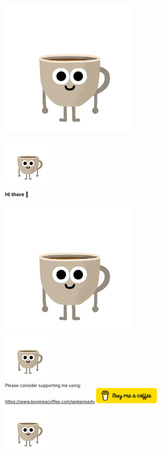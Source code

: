 ![link](coffee.gif)

<img src="coffee.gif" width="150" height="150" />


### Hi there 👋
![link](coffee.gif)
<a href="https://www.buymeacoffee.com/iankennedy"><img src="coffee.gif" width="150" height="150" /></a>

Please consider supporting me using: https://www.buymeacoffee.com/iankennedy
<a href="https://www.buymeacoffee.com/iankennedy"><img src="buy_cof_button.png" width="200" height="50"/></a>
<a href="https://www.buymeacoffee.com/iankennedy"><img src="coffee.gif" width="150" height="150" /></a>
